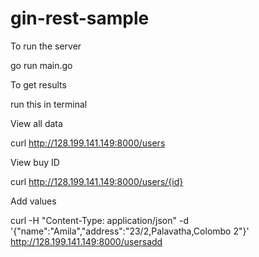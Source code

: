 # gin-rest-sample

To run the server

go run main.go


To get results 

run this in terminal

View all data

curl http://128.199.141.149:8000/users 
 
View buy ID

  curl http://128.199.141.149:8000/users/{id}
  
Add values

  curl -H "Content-Type: application/json" -d '{"name":"Amila","address":"23/2,Palavatha,Colombo 2"}' http://128.199.141.149:8000/usersadd
